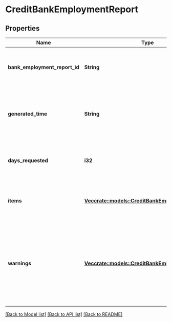 # CreditBankEmploymentReport

## Properties

Name | Type | Description | Notes
------------ | ------------- | ------------- | -------------
**bank_employment_report_id** | **String** | The unique identifier associated with the Bank Employment Report. | 
**generated_time** | **String** | The time when the Bank Employment Report was generated, in [ISO 8601](https://wikipedia.org/wiki/ISO_8601) format (e.g. \"2018-04-12T03:32:11Z\"). | 
**days_requested** | **i32** | The number of days requested by the customer for the Bank Employment Report. | 
**items** | [**Vec<crate::models::CreditBankEmploymentItem>**](CreditBankEmploymentItem.md) | The list of Items in the report along with the associated metadata about the Item. | 
**warnings** | [**Vec<crate::models::CreditBankEmploymentWarning>**](CreditBankEmploymentWarning.md) | If data from the Bank Employment report was unable to be retrieved, the warnings will contain information about the error that caused the data to be incomplete. | 

[[Back to Model list]](../README.md#documentation-for-models) [[Back to API list]](../README.md#documentation-for-api-endpoints) [[Back to README]](../README.md)


